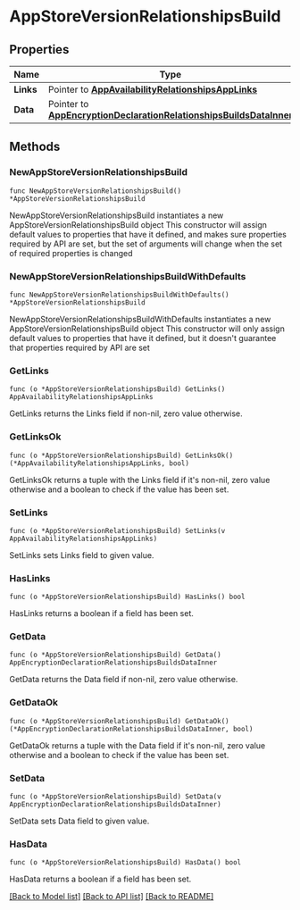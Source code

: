 # AppStoreVersionRelationshipsBuild

## Properties

Name | Type | Description | Notes
------------ | ------------- | ------------- | -------------
**Links** | Pointer to [**AppAvailabilityRelationshipsAppLinks**](AppAvailabilityRelationshipsAppLinks.md) |  | [optional] 
**Data** | Pointer to [**AppEncryptionDeclarationRelationshipsBuildsDataInner**](AppEncryptionDeclarationRelationshipsBuildsDataInner.md) |  | [optional] 

## Methods

### NewAppStoreVersionRelationshipsBuild

`func NewAppStoreVersionRelationshipsBuild() *AppStoreVersionRelationshipsBuild`

NewAppStoreVersionRelationshipsBuild instantiates a new AppStoreVersionRelationshipsBuild object
This constructor will assign default values to properties that have it defined,
and makes sure properties required by API are set, but the set of arguments
will change when the set of required properties is changed

### NewAppStoreVersionRelationshipsBuildWithDefaults

`func NewAppStoreVersionRelationshipsBuildWithDefaults() *AppStoreVersionRelationshipsBuild`

NewAppStoreVersionRelationshipsBuildWithDefaults instantiates a new AppStoreVersionRelationshipsBuild object
This constructor will only assign default values to properties that have it defined,
but it doesn't guarantee that properties required by API are set

### GetLinks

`func (o *AppStoreVersionRelationshipsBuild) GetLinks() AppAvailabilityRelationshipsAppLinks`

GetLinks returns the Links field if non-nil, zero value otherwise.

### GetLinksOk

`func (o *AppStoreVersionRelationshipsBuild) GetLinksOk() (*AppAvailabilityRelationshipsAppLinks, bool)`

GetLinksOk returns a tuple with the Links field if it's non-nil, zero value otherwise
and a boolean to check if the value has been set.

### SetLinks

`func (o *AppStoreVersionRelationshipsBuild) SetLinks(v AppAvailabilityRelationshipsAppLinks)`

SetLinks sets Links field to given value.

### HasLinks

`func (o *AppStoreVersionRelationshipsBuild) HasLinks() bool`

HasLinks returns a boolean if a field has been set.

### GetData

`func (o *AppStoreVersionRelationshipsBuild) GetData() AppEncryptionDeclarationRelationshipsBuildsDataInner`

GetData returns the Data field if non-nil, zero value otherwise.

### GetDataOk

`func (o *AppStoreVersionRelationshipsBuild) GetDataOk() (*AppEncryptionDeclarationRelationshipsBuildsDataInner, bool)`

GetDataOk returns a tuple with the Data field if it's non-nil, zero value otherwise
and a boolean to check if the value has been set.

### SetData

`func (o *AppStoreVersionRelationshipsBuild) SetData(v AppEncryptionDeclarationRelationshipsBuildsDataInner)`

SetData sets Data field to given value.

### HasData

`func (o *AppStoreVersionRelationshipsBuild) HasData() bool`

HasData returns a boolean if a field has been set.


[[Back to Model list]](../README.md#documentation-for-models) [[Back to API list]](../README.md#documentation-for-api-endpoints) [[Back to README]](../README.md)


